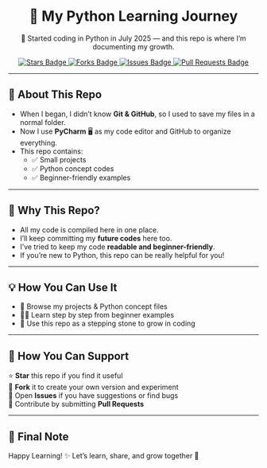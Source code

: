 <h1 align="center">🐍 My Python Learning Journey</h1>

<p align="center">
  🚀 Started coding in Python in July 2025 — and this repo is where I’m documenting my growth.  
</p>

<p align="center">
  <a href="https://github.com/kushagra4321gkp-droid/Orion/stargazers">
    <img src="https://img.shields.io/github/stars/kushagra4321gkp-droid/Orion?style=for-the-badge" alt="Stars Badge"/>
  </a>
  <a href="https://github.com/kushagra4321gkp-droid/Orion/network/members">
    <img src="https://img.shields.io/github/forks/kushagra4321gkp-droid/Orion?style=for-the-badge" alt="Forks Badge"/>
  </a>
  <a href="https://github.com/kushagra4321gkp-droid/Orion/issues">
    <img src="https://img.shields.io/github/issues/kushagra4321gkp-droid/Orion?style=for-the-badge" alt="Issues Badge"/>
  </a>
  <a href="https://github.com/kushagra4321gkp-droid/Orion/pulls">
    <img src="https://img.shields.io/github/issues-pr/kushagra4321gkp-droid/Orion?style=for-the-badge" alt="Pull Requests Badge"/>
  </a>
</p>

---

## 📖 About This Repo
- When I began, I didn’t know **Git & GitHub**, so I used to save my files in a normal folder.  
- Now I use **PyCharm** 🖥️ as my code editor and GitHub to organize everything.  
- This repo contains:
  - ✅ Small projects  
  - ✅ Python concept codes  
  - ✅ Beginner-friendly examples  

---

## 🎯 Why This Repo?
- All my code is compiled here in one place.  
- I’ll keep committing my **future codes** here too.  
- I’ve tried to keep my code **readable and beginner-friendly**.  
- If you’re new to Python, this repo can be really helpful for you!  

---

## 💡 How You Can Use It
- 📂 Browse my projects & Python concept files  
- 🧑‍💻 Learn step by step from beginner examples  
- 🌱 Use this repo as a stepping stone to grow in coding  

---

## 🤝 How You Can Support
⭐ **Star** this repo if you find it useful  
🍴 **Fork** it to create your own version and experiment  
💬 Open **Issues** if you have suggestions or find bugs  
🔗 Contribute by submitting **Pull Requests**  

---

## 📌 Final Note
Happy Learning! ✨ 
Let’s learn, share, and grow together 🚀  


